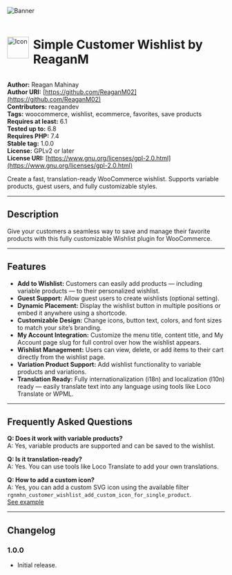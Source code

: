 ![Banner](https://ps.w.org/rgnmhn-customer-wishlist/assets/banner-1544x500.png)

<div style="display: flex; align-items: center; gap: 10px;">
  <img src="https://ps.w.org/rgnmhn-customer-wishlist/assets/icon-256x256.png" width="50" height="50" alt="Icon">
  <h1>Simple Customer Wishlist by ReaganM</h1>
</div>


**Author:** Reagan Mahinay  
**Author URI:** [https://github.com/ReaganM02](https://github.com/ReaganM02)  
**Contributors:** reagandev  
**Tags:** woocommerce, wishlist, ecommerce, favorites, save products  
**Requires at least:** 6.1  
**Tested up to:** 6.8  
**Requires PHP:** 7.4  
**Stable tag:** 1.0.0  
**License:** GPLv2 or later  
**License URI:** [https://www.gnu.org/licenses/gpl-2.0.html](https://www.gnu.org/licenses/gpl-2.0.html)  

Create a fast, translation-ready WooCommerce wishlist. Supports variable products, guest users, and fully customizable styles.

---

## Description

Give your customers a seamless way to save and manage their favorite products with this fully customizable Wishlist plugin for WooCommerce.

---

## Features

- **Add to Wishlist:** Customers can easily add products — including variable products — to their personalized wishlist.  
- **Guest Support:** Allow guest users to create wishlists (optional setting).  
- **Dynamic Placement:** Display the wishlist button in multiple positions or embed it anywhere using a shortcode.  
- **Customizable Design:** Change icons, button text, colors, and font sizes to match your site’s branding.  
- **My Account Integration:** Customize the menu title, content title, and My Account page slug for full control over how the wishlist appears.  
- **Wishlist Management:** Users can view, delete, or add items to their cart directly from the wishlist page.  
- **Variation Product Support:** Add wishlist functionality to variable products and variations.  
- **Translation Ready:** Fully internationalization (i18n) and localization (l10n) ready — easily translate text into any language using tools like Loco Translate or WPML.  

---

## Frequently Asked Questions

**Q: Does it work with variable products?**  
A: Yes, variable products are supported and can be saved to the wishlist.

**Q: Is it translation-ready?**  
A: Yes. You can use tools like Loco Translate to add your own translations.

**Q: How to add a custom icon?**  
A: Yes, you can add a custom SVG icon using the available filter `rgnmhn_customer_wishlist_add_custom_icon_for_single_product`.  
[See example](https://github.com/ReaganM02/rgnmhn-customer-wishlist/blob/v1.0.0/examples/add-custom-wishlist-icon.md)

---

## Changelog

### 1.0.0
- Initial release.
